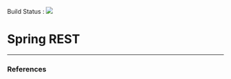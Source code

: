 Build Status : <img src="https://travis-ci.org/sagarkarnati/spring-app.svg?branch=master">


# Spring REST

------------------------------------------------------------


### References 
